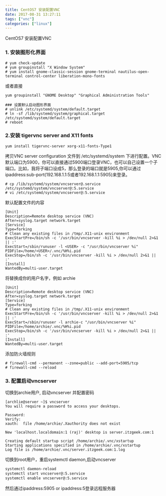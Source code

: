 ```yaml
---
title: CentOS7 安装配置VNC
date: 2017-08-31 13:27:11
tags: ["vnc"]
categories: ["linux"]
---
```

CentOS7 安装配置VNC
<!--more-->
### 1. 安装图形化界面
```
# yum check-update
# yum groupinstall "X Window System"
# yum install gnome-classic-session gnome-terminal nautilus-open-terminal control-center liberation-mono-fonts
```
或者直接
```
yum groupinstall "GNOME Desktop" "Graphical Administration Tools"
```
```
### 设置默认启动图形界面
# unlink /etc/systemd/system/default.target
# ln -sf /lib/systemd/system/graphical.target /etc/systemd/system/default.target
# reboot
```
### 2.安装 tigervnc server and X11 fonts
```
yum install tigervnc-server xorg-x11-fonts-Type1
```
拷贝VNC server configuration 文件到 /etc/systemd/system 下进行配置。VNC默认端口为5900，你可以直接通过5900端口登录VNC，也可以自己设置一个子端口。比如，我将子端口设成5，那么登录的端口就是5905,你可以通过ipaddress:sub-port(192.168.1.1:5或者192.168.1.1:5905)来登录。
```
# cp /lib/systemd/system/vncserver@.service /etc/systemd/system/vncserver@:5.service
# vi /etc/systemd/system/vncserver@:5.service
```
默认配置文件的内容
```
[Unit]
Description=Remote desktop service (VNC)
After=syslog.target network.target
[Service]
Type=forking
# Clean any existing files in /tmp/.X11-unix environment
ExecStartPre=/bin/sh -c '/usr/bin/vncserver -kill %i > /dev/null 2>&1 || :'
ExecStart=/sbin/runuser -l <USER> -c "/usr/bin/vncserver %i"
PIDFile=/home/<USER>/.vnc/%H%i.pid
ExecStop=/bin/sh -c '/usr/bin/vncserver -kill %i > /dev/null 2>&1 || :'
[Install]
WantedBy=multi-user.target
```
将<USER>替换成你的用户名字，例如 archie
```
[Unit]
Description=Remote desktop service (VNC)
After=syslog.target network.target
[Service]
Type=forking
# Clean any existing files in /tmp/.X11-unix environment
ExecStartPre=/bin/sh -c '/usr/bin/vncserver -kill %i > /dev/null 2>&1 || :'
ExecStart=/sbin/runuser -l archie-c "/usr/bin/vncserver %i"
PIDFile=/home/archie/.vnc/%H%i.pid
ExecStop=/bin/sh -c '/usr/bin/vncserver -kill %i > /dev/null 2>&1 || :'
[Install]
WantedBy=multi-user.target
```
添加防火墙规则
```
# firewall-cmd --permanent --zone=public --add-port=5905/tcp
# firewall-cmd --reload
```
### 3. 配置启动vncserver
切换到archie用户, 启动vncserver 并配置密码
```
[archlie@server ~]$ vncserver
You will require a password to access your desktops.

Password:
Verify:
xauth:  file /home/archie/.Xauthority does not exist

New 'localhost.localdomain:1 (raj)' desktop is server.itzgeek.com:1

Creating default startup script /home/archie/.vnc/xstartup
Starting applications specified in /home/archie/.vnc/xstartup
Log file is /home/archie/.vnc/server.itzgeek.com:1.log

```
切换到root用户，重启systemctl daemon,启动vncserver
```bash
systemctl daemon-reload
systemctl start vncserver@:5.service
systemctl enable vncserver@:5.service
```
然后通过ipaddress:5905 or ipaddress:5登录远程服务器


